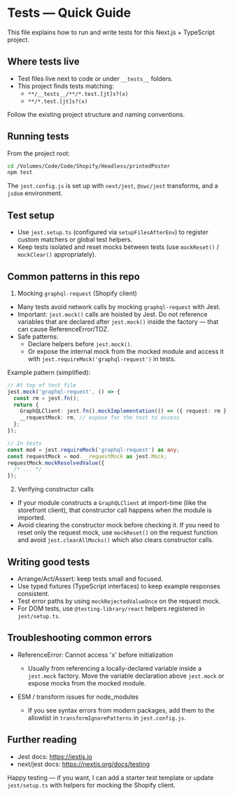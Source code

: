 # Tests — Quick Guide

This file explains how to run and write tests for this Next.js + TypeScript project.

## Where tests live

- Test files live next to code or under `__tests__` folders.
- This project finds tests matching:
  - `**/__tests__/**/*.test.[jt]s?(x)`
  - `**/*.test.[jt]s?(x)`

Follow the existing project structure and naming conventions.

## Running tests

From the project root:

```bash
cd /Volumes/Code/Code/Shopify/Headless/printedPoster
npm test
```

The `jest.config.js` is set up with `next/jest`, `@swc/jest` transforms, and a `jsdom` environment.

## Test setup

- Use `jest.setup.ts` (configured via `setupFilesAfterEnv`) to register custom matchers or global test helpers.
- Keep tests isolated and reset mocks between tests (use `mockReset()` / `mockClear()` appropriately).

## Common patterns in this repo

1. Mocking `graphql-request` (Shopify client)

- Many tests avoid network calls by mocking `graphql-request` with Jest.
- Important: `jest.mock()` calls are hoisted by Jest. Do not reference variables that are declared after `jest.mock()` inside the factory — that can cause ReferenceError/TDZ.
- Safe patterns:
  - Declare helpers before `jest.mock()`.
  - Or expose the internal mock from the mocked module and access it with `jest.requireMock('graphql-request')` in tests.

Example pattern (simplified):

```ts
// At top of test file
jest.mock('graphql-request', () => {
  const rm = jest.fn();
  return {
    GraphQLClient: jest.fn().mockImplementation(() => ({ request: rm })),
    __requestMock: rm, // expose for the test to access
  };
});

// In tests
const mod = jest.requireMock('graphql-request') as any;
const requestMock = mod.__requestMock as jest.Mock;
requestMock.mockResolvedValue({
  /* ... */
});
```

2. Verifying constructor calls

- If your module constructs a `GraphQLClient` at import-time (like the storefront client), that constructor call happens when the module is imported.
- Avoid clearing the constructor mock before checking it. If you need to reset only the request mock, use `mockReset()` on the request function and avoid `jest.clearAllMocks()` which also clears constructor calls.

## Writing good tests

- Arrange/Act/Assert: keep tests small and focused.
- Use typed fixtures (TypeScript interfaces) to keep example responses consistent.
- Test error paths by using `mockRejectedValueOnce` on the request mock.
- For DOM tests, use `@testing-library/react` helpers registered in `jest/setup.ts`.

## Troubleshooting common errors

- ReferenceError: Cannot access 'x' before initialization
  - Usually from referencing a locally-declared variable inside a `jest.mock` factory. Move the variable declaration above `jest.mock` or expose mocks from the mocked module.

- ESM / transform issues for node_modules
  - If you see syntax errors from modern packages, add them to the allowlist in `transformIgnorePatterns` in `jest.config.js`.

## Further reading

- Jest docs: https://jestjs.io
- next/jest docs: https://nextjs.org/docs/testing

Happy testing — if you want, I can add a starter test template or update `jest/setup.ts` with helpers for mocking the Shopify client.
